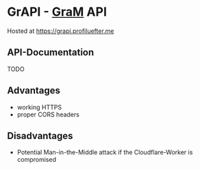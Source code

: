 # GrAPI - [GraM](http://gram.sickinger-solutions.at) API

Hosted at https://grapi.profiluefter.me

## API-Documentation

TODO

## Advantages

* working HTTPS
* proper CORS headers

## Disadvantages

* Potential Man-in-the-Middle attack if the Cloudflare-Worker is compromised
